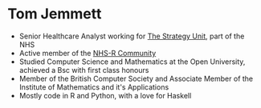 # Tom Jemmett

* Senior Healthcare Analyst working for [The Strategy Unit](https://www.strategyunitwm.nhs.uk/), part of the NHS
* Active member of the [NHS-R Community](https://nhsrcommunity.com/)
* Studied Computer Science and Mathematics at the Open University, achieved a Bsc with first class honours
* Member of the British Computer Society and Associate Member of the Institute of Mathematics and it's Applications
* Mostly code in R and Python, with a love for Haskell
